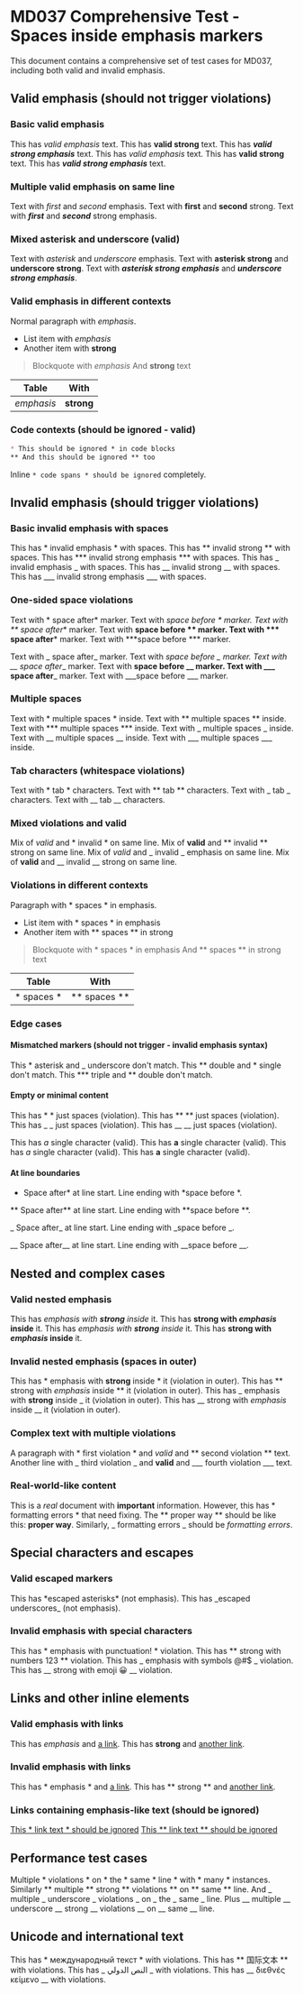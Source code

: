 # MD037 Comprehensive Test - Spaces inside emphasis markers

This document contains a comprehensive set of test cases for MD037, including both valid and invalid emphasis.

## Valid emphasis (should not trigger violations)

### Basic valid emphasis
This has *valid emphasis* text.
This has **valid strong** text.
This has ***valid strong emphasis*** text.
This has _valid emphasis_ text.
This has __valid strong__ text.
This has ___valid strong emphasis___ text.

### Multiple valid emphasis on same line
Text with *first* and *second* emphasis.
Text with **first** and **second** strong.
Text with ***first*** and ***second*** strong emphasis.

### Mixed asterisk and underscore (valid)
Text with *asterisk* and _underscore_ emphasis.
Text with **asterisk strong** and __underscore strong__.
Text with ***asterisk strong emphasis*** and ___underscore strong emphasis___.

### Valid emphasis in different contexts
Normal paragraph with *emphasis*.

- List item with *emphasis*
- Another item with **strong**

> Blockquote with *emphasis*
> And **strong** text

| Table | With |
|-------|------|
| *emphasis* | **strong** |

### Code contexts (should be ignored - valid)
```markdown
* This should be ignored * in code blocks
** And this should be ignored ** too
```

Inline `* code spans * should be ignored` completely.

## Invalid emphasis (should trigger violations)

### Basic invalid emphasis with spaces
This has * invalid emphasis * with spaces.
This has ** invalid strong ** with spaces.
This has *** invalid strong emphasis *** with spaces.
This has _ invalid emphasis _ with spaces.
This has __ invalid strong __ with spaces.
This has ___ invalid strong emphasis ___ with spaces.

### One-sided space violations
Text with * space after* marker.
Text with *space before * marker.
Text with ** space after** marker.
Text with **space before ** marker.
Text with *** space after*** marker.
Text with ***space before *** marker.

Text with _ space after_ marker.
Text with _space before _ marker.
Text with __ space after__ marker.
Text with __space before __ marker.
Text with ___ space after___ marker.
Text with ___space before ___ marker.

### Multiple spaces
Text with *  multiple  spaces  * inside.
Text with **  multiple  spaces  ** inside.
Text with ***  multiple  spaces  *** inside.
Text with _  multiple  spaces  _ inside.
Text with __  multiple  spaces  __ inside.
Text with ___  multiple  spaces  ___ inside.

### Tab characters (whitespace violations)
Text with *	tab	* characters.
Text with **	tab	** characters.
Text with _	tab	_ characters.
Text with __	tab	__ characters.

### Mixed violations and valid
Mix of *valid* and * invalid * on same line.
Mix of **valid** and ** invalid ** strong on same line.
Mix of _valid_ and _ invalid _ emphasis on same line.
Mix of __valid__ and __ invalid __ strong on same line.

### Violations in different contexts
Paragraph with * spaces * in emphasis.

- List item with * spaces * in emphasis
- Another item with ** spaces ** in strong

> Blockquote with * spaces * in emphasis
> And ** spaces ** in strong text

| Table | With |
|-------|------|
| * spaces * | ** spaces ** |

### Edge cases

#### Mismatched markers (should not trigger - invalid emphasis syntax)
This * asterisk and _ underscore don't match.
This ** double and * single don't match.
This *** triple and ** double don't match.

#### Empty or minimal content
This has * * just spaces (violation).
This has ** ** just spaces (violation).
This has _ _ just spaces (violation).
This has __ __ just spaces (violation).

This has *a* single character (valid).
This has **a** single character (valid).
This has _a_ single character (valid).
This has __a__ single character (valid).

#### At line boundaries
* Space after* at line start.
Line ending with *space before *.

** Space after** at line start.
Line ending with **space before **.

_ Space after_ at line start.
Line ending with _space before _.

__ Space after__ at line start.
Line ending with __space before __.

## Nested and complex cases

### Valid nested emphasis
This has *emphasis with **strong** inside* it.
This has **strong with *emphasis* inside** it.
This has _emphasis with __strong__ inside_ it.
This has __strong with _emphasis_ inside__ it.

### Invalid nested emphasis (spaces in outer)
This has * emphasis with **strong** inside * it (violation in outer).
This has ** strong with *emphasis* inside ** it (violation in outer).
This has _ emphasis with __strong__ inside _ it (violation in outer).
This has __ strong with _emphasis_ inside __ it (violation in outer).

### Complex text with multiple violations
A paragraph with * first violation * and *valid* and ** second violation ** text.
Another line with _ third violation _ and __valid__ and ___ fourth violation ___ text.

### Real-world-like content
This is a *real* document with **important** information.
However, this has * formatting errors * that need fixing.
The ** proper way ** should be like this: **proper way**.
Similarly, _ formatting errors _ should be _formatting errors_.

## Special characters and escapes

### Valid escaped markers
This has \*escaped asterisks\* (not emphasis).
This has \_escaped underscores\_ (not emphasis).

### Invalid emphasis with special characters
This has * emphasis with punctuation! * violation.
This has ** strong with numbers 123 ** violation.
This has _ emphasis with symbols @#$ _ violation.
This has __ strong with emoji 😀 __ violation.

## Links and other inline elements

### Valid emphasis with links
This has *emphasis* and [a link](https://example.com).
This has **strong** and [another link](https://example.com).

### Invalid emphasis with links
This has * emphasis * and [a link](https://example.com).
This has ** strong ** and [another link](https://example.com).

### Links containing emphasis-like text (should be ignored)
[This * link text * should be ignored](https://example.com)
[This ** link text ** should be ignored](https://example.com)

## Performance test cases
Multiple * violations * on * the * same * line * with * many * instances.
Similarly ** multiple ** strong ** violations ** on ** same ** line.
And _ multiple _ underscore _ violations _ on _ the _ same _ line.
Plus __ multiple __ underscore __ strong __ violations __ on __ same __ line.

## Unicode and international text
This has * международный текст * with violations.
This has ** 国际文本 ** with violations.
This has _ النص الدولي _ with violations.
This has __ διεθνές κείμενο __ with violations.